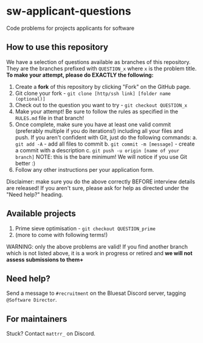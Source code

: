 # sw-applicant-questions

Code problems for projects applicants for software


## How to use this repository

We have a selection of questions available as branches of this repository. They are the branches prefixed with `QUESTION_x` where `x` is the problem title. **To make your attempt, please do EXACTLY the following:**

1. Create a **fork** of this repository by clicking "Fork" on the GitHub page.
2. Git clone your fork - `git clone [http/ssh link] [folder name (optional)]`
3. Check out to the question you want to try - `git checkout QUESTION_x`
4. Make your attempt! Be sure to follow the rules as specified in the `RULES.md` file in that branch!
5. Once complete, make sure you have at least one valid commit (preferably multiple if you do iterations!) including all your files and push. If you aren't confident with Git, just do the following commands:
    a. `git add -A` - add all files to commit
    b. `git commit -m [message]` - create a commit with a description
    c. `git push -u origin [name of your branch]`
    NOTE: this is the bare minimum! We will notice if you use Git better :)
6. Follow any other instructions per your application form.

Disclaimer: make sure you do the above correctly BEFORE interview details are released! If you aren't sure, please ask for help as directed under the "Need help?" heading.

## Available projects

1. Prime sieve optimisation - `git checkout QUESTION_prime`
2. (more to come with following terms!)

WARNING: only the above problems are valid! If you find another branch which is not listed above, it is a work in progress or retired and **we will not assess submissions to them+**

## Need help?

Send a message to `#recruitment` on the Bluesat Discord server, tagging `@Software Director`.

## For maintainers

Stuck? Contact `mattrr_` on Discord.